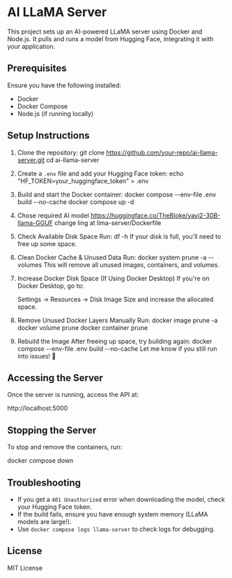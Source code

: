 # AI LLaMA Server

This project sets up an AI-powered LLaMA server using Docker and Node.js. It pulls and runs a model from Hugging Face, integrating it with your application.

## Prerequisites

Ensure you have the following installed:
- Docker
- Docker Compose
- Node.js (if running locally)

## Setup Instructions

1. Clone the repository:
  git clone https://github.com/your-repo/ai-llama-server.git
  cd ai-llama-server
  

2. Create a `.env` file and add your Hugging Face token:
  echo "HF_TOKEN=your_huggingface_token" > .env
   

3. Build and start the Docker container:
   docker compose --env-file .env build --no-cache
   docker compose up -d


4. Chose required AI model
    https://huggingface.co/TheBloke/yayi2-30B-llama-GGUF
    change ling at lima-server/Dockerfile

5. Check Available Disk Space
    Run:
    df -h
    If your disk is full, you'll need to free up some space.

5. Clean Docker Cache & Unused Data
    Run:
    docker system prune -a --volumes
    This will remove all unused images, containers, and volumes.

6. Increase Docker Disk Space (If Using Docker Desktop)
    If you're on Docker Desktop, go to:

    Settings → Resources → Disk Image Size and increase the allocated space.
7. Remove Unused Docker Layers Manually
    Run:
    docker image prune -a
    docker volume prune
    docker container prune
8. Rebuild the Image
    After freeing up space, try building again:
    docker compose --env-file .env build --no-cache
    Let me know if you still run into issues! 🚀  

## Accessing the Server

Once the server is running, access the API at:

http://localhost:5000


## Stopping the Server

To stop and remove the containers, run:

docker compose down


## Troubleshooting

- If you get a `401 Unauthorized` error when downloading the model, check your Hugging Face token.
- If the build fails, ensure you have enough system memory (LLaMA models are large!).
- Use `docker compose logs llama-server` to check logs for debugging.

## License
MIT License

